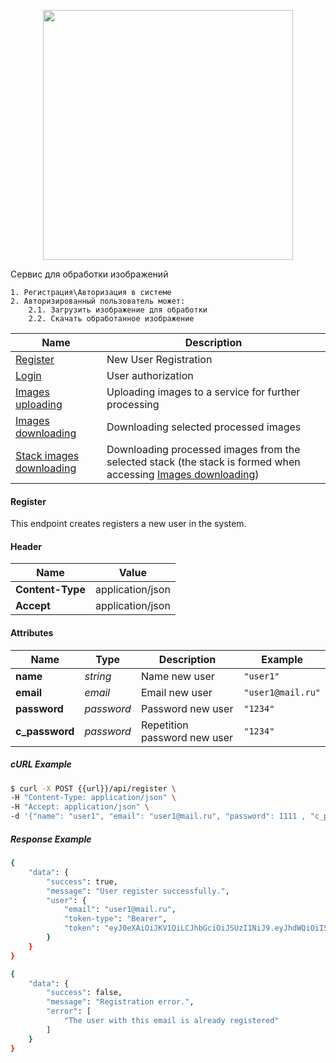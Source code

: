 <p align="center"><a href="https://laravel.com" target="_blank"><img src="https://raw.githubusercontent.com/laravel/art/master/logo-lockup/5%20SVG/2%20CMYK/1%20Full%20Color/laravel-logolockup-cmyk-red.svg" width="400"></a></p

# Сервис для обработки изображений
    1. Регистрация\Авторизация в системе
    2. Авторизированный пользователь может:
        2.1. Загрузить изображение для обработки
        2.2. Скачать обработанное изображение
    
Name | Description
------------ | ------------
[Register]({{url}}/api/register)     | New User Registration
[Login]({{url}}/api/login)   | User authorization
[Images uploading](https://kirschbaumdevelopment.com)   | Uploading images to a service for further processing
[Images downloading](https://64robots.com)   | Downloading selected processed images
[Stack images downloading](https://cubettech.com) | Downloading processed images from the selected stack (the stack is formed when accessing [Images downloading](https://64robots.com))
    
#### Register
This endpoint creates registers a new user in the system.

#### Header

Name            | Value 
----------------|------
**Content-Type**| application/json 
**Accept**| application/json 
    
#### Attributes

Name            | Type | Description | Example
----------------|------|------------ |--------
**name**| _string_ | Name new user| `"user1"`
**email**| _email_ | Email new user| `"user1@mail.ru"`
**password**| _password_ | Password new user| `"1234"`
**c_password**| _password_ | Repetition password new user| `"1234"`

##### cURL Example
```bash
$ curl -X POST {{url}}/api/register \
-H "Content-Type: application/json" \
-H "Accept: application/json" \
-d '{"name": "user1", "email": "user1@mail.ru", "password": 1111 , "c_password": 1111}'
```

##### Response Example
```bash
{
    "data": {
        "success": true,
        "message": "User register successfully.",
        "user": {
            "email": "user1@mail.ru",
            "token-type": "Bearer",
            "token": "eyJ0eXAiOiJKV1QiLCJhbGciOiJSUzI1NiJ9.eyJhdWQiOiI5NmM0YWZhZi0xODFiLTRmYmYtYTc5NC0wOTUyMjNkN2NkNjUiLCJqdGkiOiI3YzU5YjhjNGQ4OTk5ZmMxYWQ3M2U1NTZiYzkwZjIyNGYxZDU0YmU5NTQ5ZWQzOTc0NzE3OTAwNTIzZmQxOTYxZWE0YmI5MDQ2ZDM2YjQ3OSIsImlhdCI6MTY1Nzc3Njk5My4yODg2NTksIm5iZiI6MTY1Nzc3Njk5My4yODg2NjEsImV4cCI6MTY4OTMxMjk5My4yODA5ODYsInN1YiI6IjMiLCJzY29wZXMiOltdfQ.BZGiOY6XqavNmnqmxPY5SE-XdSbzaTPRAhW81e5D6uED5G51efKS4_3Pfi0P25Dev6ndOl1YFpysZ3pKz6c7CQ9KpVY9B_5J0iToECfdSHl-xHICmqWj79M1j2tXrI4tgYwyZ4SPoMkcYmLuDOnJRzm_gHpaE9dDoAmbVJyuq0dTPD6Wbh1PU5WIIF9sXyxXTJe3Pf6Sl1GfcwTo15wDBAA6ksWYXchUVsDqQU382mI-BYmOo5Xq3Hx3BTYvTHDiSlcXZ0dE_kRBCF3CJ7-bGd2qPUw8SJfLW4FFuFkxz8eN-_TYPPuwoz6AbsfMl5b2pNvt_m6de3gvNNLMEYSHs5zYgAVv_RZWXHM-DnsJTbfrRgb4WLN8RCMcxsClVBqD4PH7m0zDIPsVmyjHnfsUOx-ICovgkAdSd6zWvgZHfLKo88FYTsl-1_ngBfIO6DT0vqUHHMEepKcd5pGxSVSCZLvZJsyjRS6BTTA0vWWrzxKTqHQPRbotESo5pEmmVYV2RZzU3a2mXJNp2CsjQ25xvidKC1RiFwZ0wphJtQag01YXx7yiNjcSbIQX_sUx15M15a58O9bXiPoQyBE4F8TA-xMaggNbw_x8UG4iKVm9v0vTJCaiDvvM2e6UIPyMoIU1_L4uJ_5omcC-ELLPEJ_0J346cXxn7AZsK8UjnUvDrxI"
        }
    }
}
```
    
```bash
{
    "data": {
        "success": false,
        "message": "Registration error.",
        "error": [
            "The user with this email is already registered"
        ]
    }
}
```
